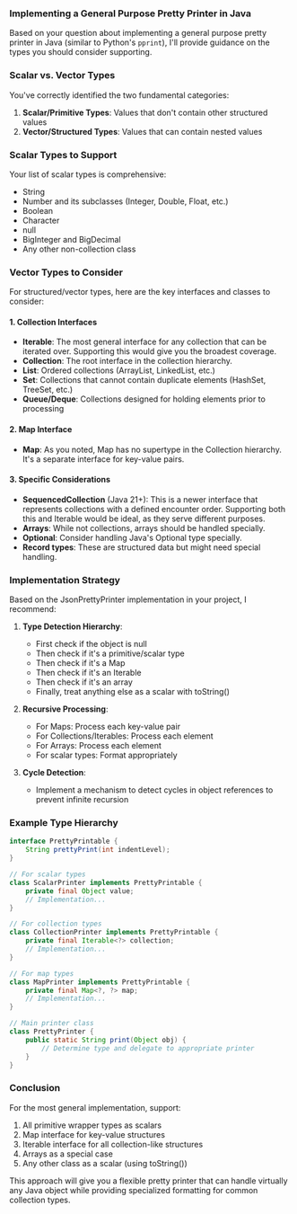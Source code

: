 ### Implementing a General Purpose Pretty Printer in Java

Based on your question about implementing a general purpose pretty printer in Java (similar to Python's `pprint`), I'll provide guidance on the types you should consider supporting.

### Scalar vs. Vector Types

You've correctly identified the two fundamental categories:

1. **Scalar/Primitive Types**: Values that don't contain other structured values
2. **Vector/Structured Types**: Values that can contain nested values

### Scalar Types to Support

Your list of scalar types is comprehensive:
- String
- Number and its subclasses (Integer, Double, Float, etc.)
- Boolean
- Character
- null
- BigInteger and BigDecimal
- Any other non-collection class

### Vector Types to Consider

For structured/vector types, here are the key interfaces and classes to consider:

#### 1. Collection Interfaces

- **Iterable**: The most general interface for any collection that can be iterated over. Supporting this would give you the broadest coverage.
- **Collection**: The root interface in the collection hierarchy.
- **List**: Ordered collections (ArrayList, LinkedList, etc.)
- **Set**: Collections that cannot contain duplicate elements (HashSet, TreeSet, etc.)
- **Queue/Deque**: Collections designed for holding elements prior to processing

#### 2. Map Interface

- **Map**: As you noted, Map has no supertype in the Collection hierarchy. It's a separate interface for key-value pairs.

#### 3. Specific Considerations

- **SequencedCollection** (Java 21+): This is a newer interface that represents collections with a defined encounter order. Supporting both this and Iterable would be ideal, as they serve different purposes.
- **Arrays**: While not collections, arrays should be handled specially.
- **Optional**: Consider handling Java's Optional type specially.
- **Record types**: These are structured data but might need special handling.

### Implementation Strategy

Based on the JsonPrettyPrinter implementation in your project, I recommend:

1. **Type Detection Hierarchy**:
   - First check if the object is null
   - Then check if it's a primitive/scalar type
   - Then check if it's a Map
   - Then check if it's an Iterable
   - Then check if it's an array
   - Finally, treat anything else as a scalar with toString()

2. **Recursive Processing**:
   - For Maps: Process each key-value pair
   - For Collections/Iterables: Process each element
   - For Arrays: Process each element
   - For scalar types: Format appropriately

3. **Cycle Detection**:
   - Implement a mechanism to detect cycles in object references to prevent infinite recursion

### Example Type Hierarchy

```java
interface PrettyPrintable {
    String prettyPrint(int indentLevel);
}

// For scalar types
class ScalarPrinter implements PrettyPrintable {
    private final Object value;
    // Implementation...
}

// For collection types
class CollectionPrinter implements PrettyPrintable {
    private final Iterable<?> collection;
    // Implementation...
}

// For map types
class MapPrinter implements PrettyPrintable {
    private final Map<?, ?> map;
    // Implementation...
}

// Main printer class
class PrettyPrinter {
    public static String print(Object obj) {
        // Determine type and delegate to appropriate printer
    }
}
```

### Conclusion

For the most general implementation, support:
1. All primitive wrapper types as scalars
2. Map interface for key-value structures
3. Iterable interface for all collection-like structures
4. Arrays as a special case
5. Any other class as a scalar (using toString())

This approach will give you a flexible pretty printer that can handle virtually any Java object while providing specialized formatting for common collection types.